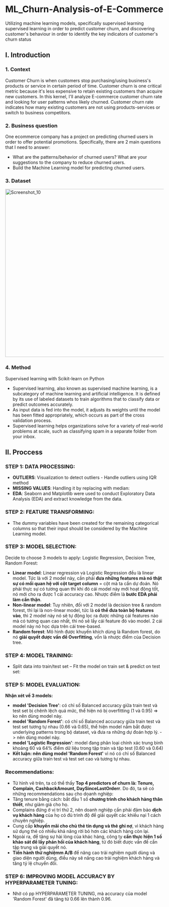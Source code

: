 # ML_Churn-Analysis-of-E-Commerce
Utilizing machine learning models, specifically supervised learning supervised learning in order to predict customer churn, and discovering customer's behaviour in order to identify the key indicators of customer's churn status 

## I. Introduction
### 1. Context
Customer Churn is when customers stop purchasing/using business's products or service in certain period of time. Customer churn is one critical metric because it's less expensive to retain existing customers than acquire new customers. In this kernel, I'll analyze E-commerce customer churn rate and looking for user patterns whos likely churned. Customer churn rate indicates how many existing customers are not using products-services or switch to business competitors.

### 2. Business question
One ecommerce company has a project on predicting churned users in order to offer potential promotions. Specifically, there are 2 main questions that I need to answer:
- What are the patterns/behavior of churned users? What are your suggestions to the company to reduce churned users.
- Build the Machine Learning model for predicting churned users.

### 3. Dataset
<img width="534" alt="Screenshot_10" src="https://github.com/NuongLe123/Python_RFM_analysis/assets/168357450/6c0cd1eb-6c5c-4bda-996c-27a85ccc7e4e">

### 4. Method
Supervised learning with Scikit-learn on Python

- Supervised learning, also known as supervised machine learning, is a subcategory of machine learning and artificial intelligence. It is defined by its use of labeled datasets to train algorithms that to classify data or predict outcomes accurately.
- As input data is fed into the model, it adjusts its weights until the model has been fitted appropriately, which occurs as part of the cross validation process.
- Supervised learning helps organizations solve for a variety of real-world problems at scale, such as classifying spam in a separate folder from your inbox.

## II. Proccess
### STEP 1: DATA PROCESSING:

- **OUTLIERS**: Visualization to detect outliers - Handle outliers using IQR method
- **MISSING VALUES**: Handling it by replacing with median:
- **EDA**: Seaborn and Matplotlib were used to conduct Exploratory Data Analysis (EDA) and extract knowledge from the data.
   
### STEP 2: FEATURE TRANSFORMING:
- The dummy variables have been created for the remaining categorical columns so that their input should be considered by the Machine Learning model.

### STEP 3: MODEL SELECTION:

Decide to choose 3 models to apply: Logistic Regression, Decision Tree, Random Forest:
- **Linear model**: Linear regression và Logistic Regression đều là linear model. Tức là với 2 model này, cần phải **đưa những features mà nó thật sự có mối quan hệ với cột target column** = cột mà ta cần dự đoán. Nó phải thực sự có tương quan thì khi đó cái model này mới hoạt động tốt, nó mới cho ra được 1 cái accuracy cao. Nhược điểm là **bước EDA phải làm cẩn thận**.
- **Non-linear model**: Tuy nhiên, đối với 2 model là decision tree & random forest, thì lại là non-linear model, tức là **có thể đưa toàn bộ features vào**, thì 2 model này nó sẽ tự động lọc ra được những cái features nào mà có tương quan cao nhất, thì nó sẽ lấy cái feature đó vào model. 2 cái model này nó học dựa trên cái tree-based. 
- **Random forest**: Mô hình được khuyến khích dùng là Random forest, do nó **giải quyết được vấn đề Overfitting**, vốn là nhược điểm của Decision tree.

### STEP 4: MODEL TRAINING:
- Split data into train/test set – Fit the model on train set & predict on test set:

### STEP 5: MODEL EVALUATION:

**Nhận xét về 3 models:**
- **model 'Decision Tree'**: có chỉ số Balanced accuracy giữa train test và test set bị chênh lệch quá mức, thể hiện nó bị overfitting (1 và 0.95)
  => ko nên dùng model này.
- **model 'Random Forest'**: có chỉ số Balanced accuracy giữa train test và test set tương tự nhau (0.66 và 0.65), thể hiện model nắm bắt được underlying patterns trong bộ dataset, và đưa ra những dự đoán hợp lý. -> nên dùng model này.
- **model 'Logistic Regression'**: model đang phân loại chính xác trung bình khoảng 60 và 64% điểm dữ liệu trong tập train và tập test (0.60 và 0.64)
- **Kết luận: nên dùng model 'Random Forest'** vì nó có chỉ số Balanced accuracy giữa train test và test set cao và tương tự nhau.

### Recommendations:
- Từ hình vẽ trên, ta có thể thấy **Top 4 predictors of churn là: Tenure, Complain, CashbackAmount, DaySinceLastOrderr**. Do đó, ta sẽ có những recommendations sau cho doanh nghiệp:
- Tăng tenure bằng cách: bắt đầu 1 số **chương trình cho khách hàng thân thiết**, như giảm giá cho họ.
- Complains đứng ở vị trí thứ 2, nên doanh nghiệp cần phải đảm bảo **dịch vụ khách hàng** của họ có đủ trình độ để giải quyết các khiếu nại 1 cách chuyên nghiệp.
- Cung cấp **khuyến mãi cho chủ thẻ tín dụng và thẻ ghi nợ**, vì khách hàng sử dụng thẻ có nhiều khả năng rời bỏ hơn các khách hàng còn lại.
- Ngoài ra, để tăng sự hài lòng của khác hàng,  công ty **cần thực hiện 1 số khảo sát để lấy phản hồi của khách hàng**, từ đó biết được vấn đề cần tập trung và giải quyết nó.
- **Tiến hành thử nghiệmm A/B** để nâng cao trải nghiệm người dùng và giao diện người dùng, điều này sẽ nâng cao trải nghiệm khách hàng và tăng tỷ lệ chuyển đổi.

### STEP 6: IMPROVING MODEL ACCURACY BY HYPERPARAMETER TUNING:
- Nhờ có pp HYPERPARAMETER TUNING, mà accuracy của model 'Random Forest' đã tăng từ 0.66 lên thành 0.96.
